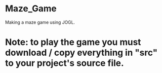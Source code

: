 # Maze_Game
Making a maze game using JOGL.
# Note: to play the game you must download \/ copy everything in "src" to your project's source file.
